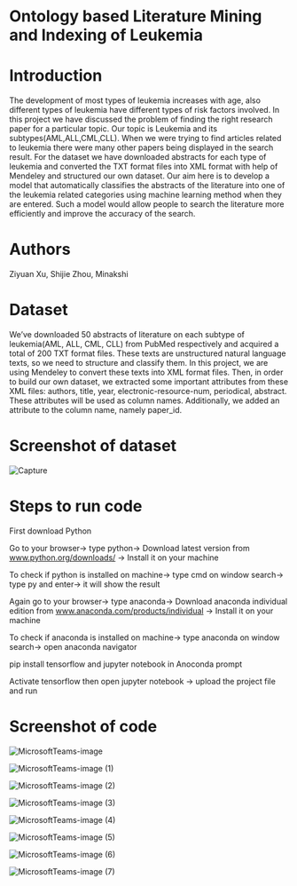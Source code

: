 # Ontology based Literature Mining and Indexing of Leukemia

# Introduction

The development of most types of leukemia increases with age, also different types of leukemia have different types of risk factors involved. In this project we have discussed the problem of finding the right research paper for a particular topic. Our topic is Leukemia and its subtypes(AML,ALL,CML,CLL). When we were trying to find articles related to leukemia there were many other papers being displayed in the search result. For the dataset we have downloaded abstracts for each type of leukemia and converted the TXT format files into XML format with help of Mendeley and structured our own dataset. Our aim here is to develop a model that automatically classifies the abstracts of the literature into one of the leukemia related categories using machine learning method when they are entered. Such a model would allow people to search the literature more efficiently and improve the accuracy of the search.

# Authors
Ziyuan Xu, Shijie Zhou, Minakshi

# Dataset

We’ve downloaded 50 abstracts of literature on each subtype of leukemia(AML, ALL, CML, CLL) from PubMed respectively and acquired a total of 200 TXT format files. These texts are unstructured natural language texts, so we need to structure and classify them. In this project, we are using Mendeley to convert these texts into XML format files. Then, in order to build our own dataset, we extracted some important attributes from these XML files: authors, title, year, electronic-resource-num, periodical, abstract. These attributes will be used as column names. Additionally, we added an attribute to the column name, namely paper_id. 

# Screenshot of dataset

![Capture](https://user-images.githubusercontent.com/96027933/145858538-d39d3006-c4b1-461e-829f-8a5b0d1f4c46.PNG)

  
# Steps to run code

First download Python

Go to your browser-> type python-> Download latest version from www.python.org/downloads/ -> Install it on your machine

To check if python is installed on machine-> type cmd on window search-> type py and enter-> it will show the result

Again go to your browser-> type anaconda-> Download anaconda individual edition from www.anaconda.com/products/individual -> Install it on your machine

To check if anaconda is installed on machine-> type anaconda on window search-> open anaconda navigator

pip install tensorflow and jupyter notebook in Anoconda prompt 

Activate tensorflow then open jupyter notebook -> upload the project file and run

# Screenshot of code

![MicrosoftTeams-image](https://user-images.githubusercontent.com/96027933/145917694-53aa6f76-fced-450a-8ca5-ef08ff72aa5b.png)

![MicrosoftTeams-image (1)](https://user-images.githubusercontent.com/96027933/145917738-c3e7d5d3-9f7a-4314-8507-867ff43d9832.png)

![MicrosoftTeams-image (2)](https://user-images.githubusercontent.com/96027933/145917787-d700768f-4360-4bc2-a6df-0da610e7e86f.png)

![MicrosoftTeams-image (3)](https://user-images.githubusercontent.com/96027933/145917833-96f4397c-7836-4717-ad18-838e49bec698.png)

![MicrosoftTeams-image (4)](https://user-images.githubusercontent.com/96027933/145917873-83590c23-119a-4944-a376-85a117eec36c.png)

![MicrosoftTeams-image (5)](https://user-images.githubusercontent.com/96027933/145917926-dbf7269b-0d6c-48eb-a4c2-d052948699c9.png)

![MicrosoftTeams-image (6)](https://user-images.githubusercontent.com/96027933/145917982-fb30c51d-acad-4084-a62a-e63f50c7b63d.png)

![MicrosoftTeams-image (7)](https://user-images.githubusercontent.com/96027933/145918055-c0643dd0-a52c-47be-970e-7f52a2125d43.png)

